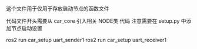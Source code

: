 这个文件用于仅用于存放启动节点的函数文件


代码文件开头需要从 car_core 引入相关 NODE类 代码
注意需要在 setup.py 中添加节点启动设置


ros2 run car_setup uart_sender1
ros2 run car_setup uart_receiver1